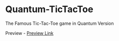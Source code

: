 # Quantum-TicTacToe
The Famous Tic-Tac-Toe game in Quantum Version

Preview - [Preview Link](https://sagnik-coder.github.io/Quantum-TicTacToe/)

